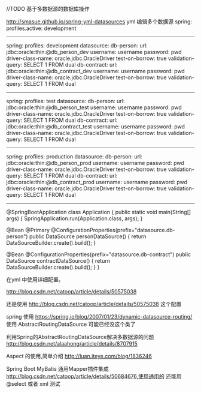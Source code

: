 //TODO 基于多数据源的数据库操作


http://smasue.github.io/spring-yml-datasources yml 编辑多个数据源
spring:
  profiles.active: development

---
spring:
  profiles: development
datasource:
  db-person:
      url: jdbc:oracle:thin:@db_person_dev
      username: username
      password: pwd
      driver-class-name: oracle.jdbc.OracleDriver
      test-on-borrow: true
      validation-query: SELECT 1 FROM dual
  db-contract:
      url: jdbc:oracle:thin:@db_contract_dev
      username: username
      password: pwd
      driver-class-name: oracle.jdbc.OracleDriver
      test-on-borrow: true
      validation-query: SELECT 1 FROM dual

---

spring:
  profiles: test
datasource:
  db-person:
      url: jdbc:oracle:thin:@db_person_test
      username: username
      password: pwd
      driver-class-name: oracle.jdbc.OracleDriver
      test-on-borrow: true
      validation-query: SELECT 1 FROM dual
  db-contract:
      url: jdbc:oracle:thin:@db_contract_test
      username: username
      password: pwd
      driver-class-name: oracle.jdbc.OracleDriver
      test-on-borrow: true
      validation-query: SELECT 1 FROM dual

---

spring:
  profiles: production
datasource:
  db-person:
      url: jdbc:oracle:thin:@db_person_prod
      username: username
      password: pwd
      driver-class-name: oracle.jdbc.OracleDriver
      test-on-borrow: true
      validation-query: SELECT 1 FROM dual
  db-contract:
      url: jdbc:oracle:thin:@db_contract_prod
      username: username
      password: pwd
      driver-class-name: oracle.jdbc.OracleDriver
      test-on-borrow: true
      validation-query: SELECT 1 FROM dual

---


@SpringBootApplication
class Application {
  public static void main(String[] args) {
    SpringApplication.run(Application.class, args);
  }

  @Bean
  @Primary
  @ConfigurationProperties(prefix="datasource.db-person")
  public DataSource personDataSource() {
    return DataSourceBuilder.create().build();
  }

  @Bean
  @ConfigurationProperties(prefix="datasource.db-contract")
  public DataSource contractDataSource() {
    return DataSourceBuilder.create().build();
  }
}

在yml 中使用详细配置。

http://blog.csdn.net/catoop/article/details/50575038

还是使用  http://blog.csdn.net/catoop/article/details/50575038 这个配置

spring 使用 https://spring.io/blog/2007/01/23/dynamic-datasource-routing/ 使用 AbstractRoutingDataSource 可能已经没这个类了

利用Spring的AbstractRoutingDataSource解决多数据源的问题 
		http://blog.csdn.net/alaahong/article/details/8707915

Aspect 的使用,简单介绍 http://luan.iteye.com/blog/1836246

 Spring Boot MyBatis 通用Mapper插件集成
http://blog.csdn.net/catoop/article/details/50684676,使用通用的 还能用@select 或者 xml 测试





